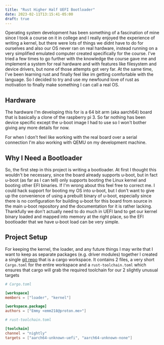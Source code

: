 ```yaml
---
title: "Rust Higher Half UEFI Bootloader"
date: 2023-02-11T13:15:41-05:00
draft: true
---
```


Operating system development has been something of a fascination of mine since
I took a course on it in college and I really enjoyed the experience of writing
a kernel, but there were lots of things we didnt have to do for ourselves and
also our OS never ran on real hardware, instead running on a very simplified
emulated computer created specifically for the course. I've tried a few times
to go further with the knowledge the course gave me and implement a system for
real hardware and with features like filesystem and device drivers, but
none of those attempts got very far. At the same time, I've been learning rust
and finally feel like im getting comfortable with the language. So I decided to
try and use my newfound love of rust as motivation to finally make something I
can call a real OS.

## Hardware

The hardware I'm developing this for is a 64 bit arm (aka aarch64) board that
is basically a clone of the raspberry pi 3. So far nothing has been device
specific except the u-boot image I had to use so I won't bother giving any more
details for now.

For when I don't feel like working with the real board over a serial connection
I'm also working with QEMU on my development machine.

## Why I Need a Bootloader

So, the first step in this project is writing a bootloader. At first I thought
this wouldn't be necessary, since the board already supports u-boot, but in
fact u-boot (as far as I can tell) only supports booting the Linux kernel and
booting other EFI binaries. If I'm wrong about this feel free to correct me. I
could hack support for booting my OS into u-boot, but I don't want to give up
the convenience of using a prebuilt binary of u-boot, especially since there is
no configuration for building u-boot for this board from source in the main
u-boot repository and the documentation for it is rather lacking. Thankfully we
don't actually need to do much in UEFI land to get our kernel binary loaded and
mapped into memory at the right place, so the EFI bootloader that we have
u-boot load can be very simple.

## Project Setup

For keeping the kernel, the loader, and any future things I may write that I
want to keep as separate packages (e.g. driver modules) together I created
a single [git repo](https://github.com/emm218/osdev) that is a cargo workspace. It contains 2 files, a very short
`Cargo.toml` for the entire workspace and a `rust-toolchain.toml` which ensures
that cargo will grab the required toolchain for our 2 slightly unusual targets

```toml
# Cargo.toml

[workspace]
members = ["loader", "kernel"]

[workspace.package]
authors = ["Emmy <emm218@proton.me>"]

# rust-toolchain.toml

[toolchain]
channel = "nightly"
targets = ["aarch64-unknown-uefi", "aarch64-unknown-none"]

```

